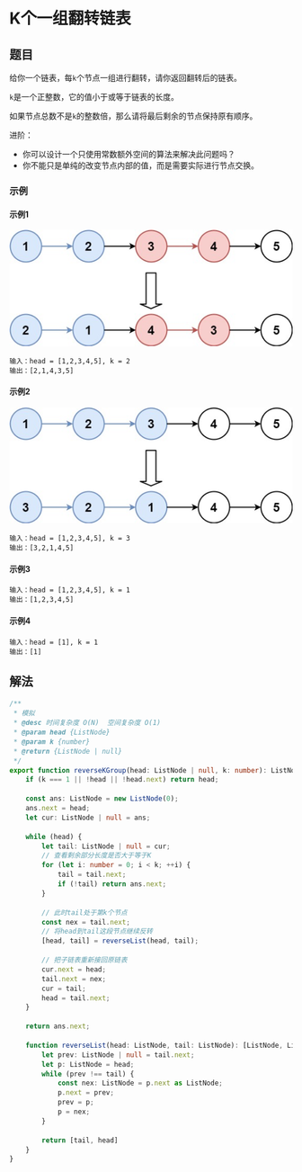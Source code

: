 # K个一组翻转链表

## 题目

给你一个链表，每`k`个节点一组进行翻转，请你返回翻转后的链表。

`k`是一个正整数，它的值小于或等于链表的长度。

如果节点总数不是`k`的整数倍，那么请将最后剩余的节点保持原有顺序。

进阶：
- 你可以设计一个只使用常数额外空间的算法来解决此问题吗？
- 你不能只是单纯的改变节点内部的值，而是需要实际进行节点交换。

### 示例

#### 示例1
![reverse-nodes-in-k-group-1](../../images/reverse-nodes-in-k-group-1.jpg)

```
输入：head = [1,2,3,4,5], k = 2
输出：[2,1,4,3,5]
```

#### 示例2
![reverse-nodes-in-k-group-2](../../images/reverse-nodes-in-k-group-2.jpg)

```
输入：head = [1,2,3,4,5], k = 3
输出：[3,2,1,4,5]
```

#### 示例3
```
输入：head = [1,2,3,4,5], k = 1
输出：[1,2,3,4,5]
```

#### 示例4
```
输入：head = [1], k = 1
输出：[1]
```

## 解法
```typescript
/**
 * 模拟
 * @desc 时间复杂度 O(N)  空间复杂度 O(1)
 * @param head {ListNode}
 * @param k {number}
 * @return {ListNode | null}
 */
export function reverseKGroup(head: ListNode | null, k: number): ListNode | null {
    if (k === 1 || !head || !head.next) return head;

    const ans: ListNode = new ListNode(0);
    ans.next = head;
    let cur: ListNode | null = ans;

    while (head) {
        let tail: ListNode | null = cur;
        // 查看剩余部分长度是否大于等于K
        for (let i: number = 0; i < k; ++i) {
            tail = tail.next;
            if (!tail) return ans.next;
        }

        // 此时tail处于第k个节点
        const nex = tail.next;
        // 将head到tail这段节点继续反转
        [head, tail] = reverseList(head, tail);

        // 把子链表重新接回原链表
        cur.next = head;
        tail.next = nex;
        cur = tail;
        head = tail.next;
    }

    return ans.next;

    function reverseList(head: ListNode, tail: ListNode): [ListNode, ListNode] {
        let prev: ListNode | null = tail.next;
        let p: ListNode = head;
        while (prev !== tail) {
            const nex: ListNode = p.next as ListNode;
            p.next = prev;
            prev = p;
            p = nex;
        }

        return [tail, head]
    }
}
```
